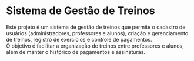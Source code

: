 # Sistema de Gestão de Treinos

Este projeto é um sistema de gestão de treinos que permite o cadastro de usuários (administradores, professores e alunos), criação e gerenciamento de treinos, registro de exercícios e controle de pagamentos.  
O objetivo é facilitar a organização de treinos entre professores e alunos, além de manter o histórico de pagamentos e assinaturas.
